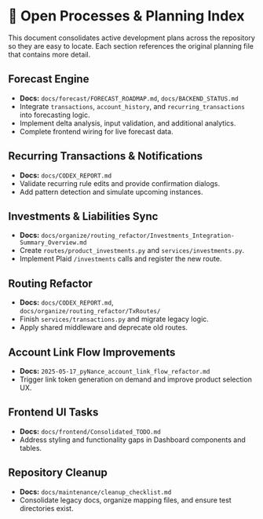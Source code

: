 # 📌 Open Processes & Planning Index

This document consolidates active development plans across the repository so they are easy to locate. Each section references the original planning file that contains more detail.

## Forecast Engine

- **Docs:** `docs/forecast/FORECAST_ROADMAP.md`, `docs/BACKEND_STATUS.md`
- Integrate `transactions`, `account_history`, and `recurring_transactions` into forecasting logic.
- Implement delta analysis, input validation, and additional analytics.
- Complete frontend wiring for live forecast data.

## Recurring Transactions & Notifications

- **Docs:** `docs/CODEX_REPORT.md`
- Validate recurring rule edits and provide confirmation dialogs.
- Add pattern detection and simulate upcoming instances.

## Investments & Liabilities Sync

- **Docs:** `docs/organize/routing_refactor/Investments_Integration-Summary_Overview.md`
- Create `routes/product_investments.py` and `services/investments.py`.
- Implement Plaid `/investments` calls and register the new route.

## Routing Refactor

- **Docs:** `docs/CODEX_REPORT.md`, `docs/organize/routing_refactor/TxRoutes/`
- Finish `services/transactions.py` and migrate legacy logic.
- Apply shared middleware and deprecate old routes.

## Account Link Flow Improvements

- **Docs:** `2025-05-17_pyNance_account_link_flow_refactor.md`
- Trigger link token generation on demand and improve product selection UX.

## Frontend UI Tasks

- **Docs:** `docs/frontend/Consolidated_TODO.md`
- Address styling and functionality gaps in Dashboard components and tables.

## Repository Cleanup

- **Docs:** `docs/maintenance/cleanup_checklist.md`
- Consolidate legacy docs, organize mapping files, and ensure test directories exist.
